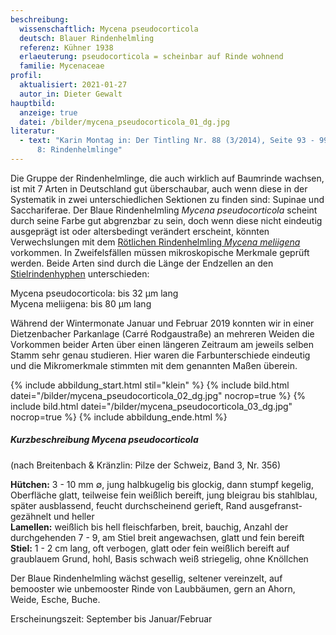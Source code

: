 ```yaml
---
beschreibung:
  wissenschaftlich: Mycena pseudocorticola
  deutsch: Blauer Rindenhelmling
  referenz: Kühner 1938
  erlaeuterung: pseudocorticola = scheinbar auf Rinde wohnend
  familie: Mycenaceae
profil:
  aktualisiert: 2021-01-27
  autor_in: Dieter Gewalt
hauptbild:
  anzeige: true
  datei: /bilder/mycena_pseudocorticola_01_dg.jpg
literatur:
  - text: "Karin Montag in: Der Tintling Nr. 88 (3/2014), Seite 93 - 99: Mycena Teil
      8: Rindenhelmlinge"
---
```

Die Gruppe der Rindenhelmlinge, die auch wirklich auf Baumrinde wachsen, ist mit 7 Arten in Deutschland gut überschaubar, auch wenn diese in der Systematik in zwei unterschiedlichen Sektionen zu finden sind: Supinae und  Sacchariferae. Der Blaue Rindenhelmling *Mycena pseudocorticola* scheint durch seine Farbe gut abgrenzbar zu sein, doch wenn diese nicht eindeutig ausgeprägt ist oder altersbedingt verändert erscheint, könnten Verwechslungen mit dem [Rötlichen Rindenhelmling *Mycena meliigena*](/pilze/mycena-meliigena-rötlicher-rindenhelmling) vorkommen. In Zweifelsfällen müssen mikroskopische Merkmale geprüft werden. Beide Arten sind durch die Länge der Endzellen an den [Stielrindenhyphen](Hyphen "Glossar") unterschieden:

Mycena pseudocorticola: bis 32 µm lang\
Mycena meliigena: bis 80 µm lang 

Während der Wintermonate Januar und Februar 2019 konnten wir in einer Dietzenbacher Parkanlage (Carré Rodgaustraße) an mehreren Weiden die Vorkommen beider Arten über einen längeren Zeitraum am jeweils selben Stamm sehr genau studieren. Hier waren die Farbunterschiede eindeutig und die Mikromerkmale stimmten mit dem genannten Maßen überein.

{% include abbildung_start.html stil="klein" %}
{% include bild.html datei="/bilder/mycena_pseudocorticola_02_dg.jpg" nocrop=true %}
{% include bild.html datei="/bilder/mycena_pseudocorticola_03_dg.jpg" nocrop=true %}
{% include abbildung_ende.html %}

##### Kurzbeschreibung *Mycena pseudocorticola*

(nach Breitenbach & Kränzlin: Pilze der Schweiz, Band 3, Nr. 356)

**Hütchen:**  3 - 10 mm ∅, jung halbkugelig bis glockig, dann stumpf kegelig, Oberfläche glatt, teilweise fein weißlich bereift, jung bleigrau bis stahlblau, später ausblassend, feucht durchscheinend gerieft, Rand ausgefranst-gezähnelt und heller\
**Lamellen:**  weißlich bis hell fleischfarben, breit, bauchig, Anzahl der durchgehenden 7 - 9, am Stiel breit angewachsen, glatt und fein bereift\
**Stiel:**  1 - 2 cm lang, oft verbogen, glatt oder fein weißlich bereift auf graublauem Grund, hohl, Basis schwach weiß striegelig, ohne Knöllchen

Der Blaue Rindenhelmling wächst gesellig, seltener vereinzelt, auf bemooster wie unbemooster Rinde von Laubbäumen, gern an Ahorn, Weide, Esche, Buche. 

Erscheinungszeit: September bis Januar/Februar